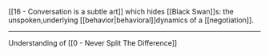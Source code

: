 [[16 - Conversation is a subtle art]] which hides [[Black Swan]]s: the unspoken,underlying [[behavior|behavioral]]dynamics of a [[negotiation]].

---

Understanding of [[0 - Never Split The Difference]]